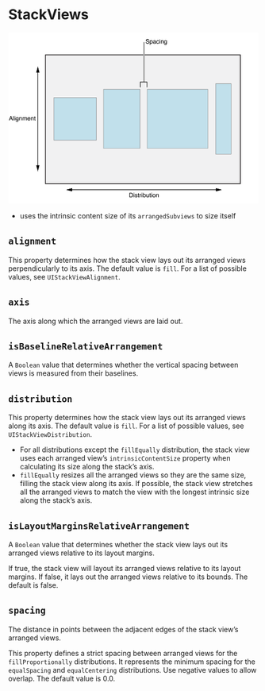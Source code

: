 # StackViews

![img](../images/stackview.png)

*  uses the intrinsic content size of its `arrangedSubviews` to size itself

## `alignment`
This property determines how the stack view lays out its arranged views
perpendicularly to its axis. The default value is `fill`. For a list of possible
values, see `UIStackViewAlignment`.

## `axis`
The axis along which the arranged views are laid out.

## `isBaselineRelativeArrangement`
A `Boolean` value that determines whether the vertical spacing between views is
measured from their baselines.

## `distribution`
This property determines how the stack view lays out its arranged views along
its axis. The default value is `fill`. For a list of possible values, see
`UIStackViewDistribution`.

* For all distributions except the `fillEqually` distribution, the stack view uses
each arranged view’s `intrinsicContentSize` property when calculating its size
along the stack’s axis.
* `fillEqually` resizes all the arranged views so they are
the same size, filling the stack view along its axis. If possible, the stack
view stretches all the arranged views to match the view with the longest
intrinsic size along the stack’s axis.


## `isLayoutMarginsRelativeArrangement`
A `Boolean` value that determines whether the stack view lays out its arranged
views relative to its layout margins.

If true, the stack view will layout its arranged views relative to its layout margins. If false, it lays out the arranged views relative to its bounds. The default is false.

## `spacing`
The distance in points between the adjacent edges of the stack view’s arranged
views.

This property defines a strict spacing between arranged views for the
`fillProportionally` distributions. It represents the minimum spacing for the
`equalSpacing` and `equalCentering` distributions. Use negative values to allow
overlap. The default value is 0.0.
